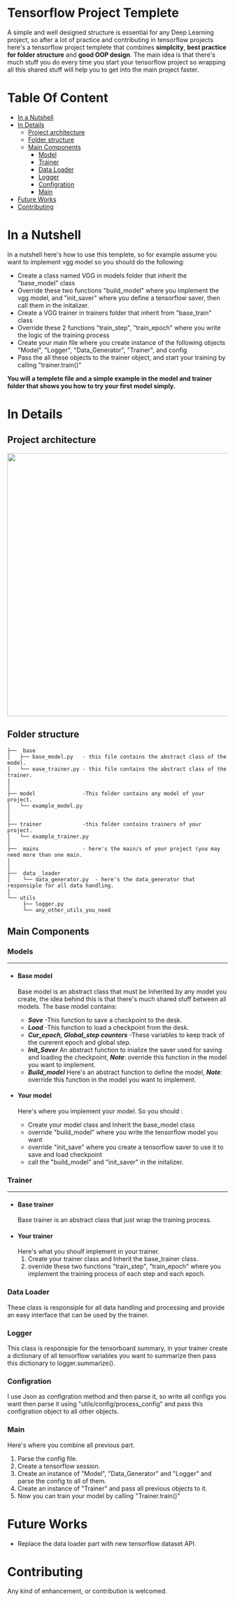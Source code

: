 # Tensorflow Project Templete
A simple and well designed structure is essential for any Deep Learning project, so after a lot of practice and contributing in tensorflow projects here's a tensorflow project templete that combines   **simplcity**, **best practice for folder structure** and **good OOP design**.
The main idea is that there's much stuff you do every time you start your tensorflow project so wrapping all this shared stuff will help you to get into the main project faster.

# Table Of Content

-  [In a Nutshell](https://github.com/Mrgemy95/Tensorflow-Project-Templete#project-architecture)
-  [In Details](https://github.com/Mrgemy95/Tensorflow-Project-Templete#project-architecture)
    -  [Project architecture](https://github.com/Mrgemy95/Tensorflow-Project-Templete#project-architecture)
    -  [Folder structure](https://github.com/Mrgemy95/Tensorflow-Project-Templete#folder-structure)
    -  [ Main Components](https://github.com/Mrgemy95/Tensorflow-Project-Templete#main-components)
        -  [Model](https://github.com/Mrgemy95/Tensorflow-Project-Templete#model)
        -  [Trainer](https://github.com/Mrgemy95/Tensorflow-Project-Templete#ptrainer)
        -  [Data Loader](https://github.com/Mrgemy95/Tensorflow-Project-Templete#data-loader)
        -  [Logger](https://github.com/Mrgemy95/Tensorflow-Project-Templete#logger)
        -  [Configration](https://github.com/Mrgemy95/Tensorflow-Project-Templete#configration)
        -  [Main](https://github.com/Mrgemy95/Tensorflow-Project-Templete#main)
 -  [Future Works](https://github.com/Mrgemy95/Tensorflow-Project-Templete#future-works)
 -  [Contributing](https://github.com/Mrgemy95/Tensorflow-Project-Templete#Contributing)

# In a Nutshell   
In a nutshell here's how to use this templete, so for example assume you want to implement vgg model so you should do the following:
- Create a class named VGG in models folder that inherit the "base_model" class
- Override these two functions "build_model" where you implement the vgg model, and "init_saver" where you define a tensorflow saver, then call them in the initalizer.
- Create a VGG trainer in trainers folder that inherit from "base_train" class
- Override these 2 functions "train_step", "train_epoch" where you write the logic of the training process
- Create your main file where you create instance of the following objects "Model", "Logger", "Data_Generator", "Trainer", and config
- Pass the all these objects to the trainer object, and start your training by calling "trainer.train()" 

**You will a templete file and a simple example in the model and trainer folder that shows you how to try your first model simply.** 


# In Details

Project architecture 
--------------

<div align="center">

<img align="center" hight="600" width="600" src="https://github.com/Mrgemy95/Tensorflow-Project-Templete/blob/master/figures/diagram.png?raw=true">

</div>


Folder structure
--------------

```
├──  base
│   ├── base_model.py   - this file contains the abstract class of the model.
│   └── ease_trainer.py - this file contains the abstract class of the trainer.
│
│
├── model               -This folder contains any model of your project.
│   └── example_model.py
│
│
├── trainer             -this folder contains trainers of your project.
│   └── example_trainer.py
│   
├──  mains              - here's the main/s of your project (you may need more than one main.
│                         
│  
├──  data _loader  
│    └── data_generator.py  - here's the data_generator that responsiple for all data handling.
│ 
└── utils
     ├── logger.py
     └── any_other_utils_you_need

```


## Main Components

### Models
--------------
- #### **Base model**
    
    Base model is an abstract class that must be Inherited by any model you create, the idea behind this is that there's much shared stuff between all models.
    The base model contains:
    - ***Save*** -This function to save a checkpoint to the desk. 
    - ***Load*** -This function to load a checkpoint from the desk.
    - ***Cur_epoch, Global_step counters*** -These variables to keep track of the curerent epoch and global step.
    - ***Init_Saver*** An abstract function to inialize the saver used for saving and loading the checkpoint, ***Note***: override this function in the model you want to implement.
    - ***Build_model*** Here's an abstract function to define the model, ***Note***: override this function in the model you want to implement.
- #### **Your model**
    Here's where you implement your model.
    So you should :
    - Create your model class and Inherit the base_model class
    - override "build_model" where you write the tensorflow model you want
    - override "init_save" where you create a tensorflow saver to use it to save and load checkpoint
    - call the "build_model" and "init_saver" in the initalizer.

### Trainer
--------------
- #### **Base trainer**
    Base trainer is an abstract class that just wrap the training process.
- #### **Your trainer**
     Here's what you shoulf implement in your trainer.
    1. Create your trainer class and Inherit the base_trainer class.
    2. override these two functions "train_step", "train_epoch" where you implement the training process of each step and each epoch.
### Data Loader
These class is responsiple for all data handling and processing and provide an easy interface that can be used by the trainer.
### Logger
This class is responsiple for the tensorboard summary, in your trainer create a dictionary of all tensorflow variables you want to summarize then pass this dictionary to logger.summarize().
### Configration
I use Json as configration method and then parse it, so write all configs you want then parse it using "utils/config/process_config" and pass this configration object to all other objects.
### Main
Here's where you combine all previous part.
1. Parse the config file.
2. Create a tensorflow session.
2. Create an instance of "Model", "Data_Generator" and "Logger" and parse the config to all of them.
3. Create an instance of "Trainer" and pass all previous objects to it.
4. Now you can train your model by calling "Trainer.train()"


# Future Works
- Replace the data loader part with new tensorflow dataset API.

# Contributing
Any kind of enhancement, or contribution is welcomed.

